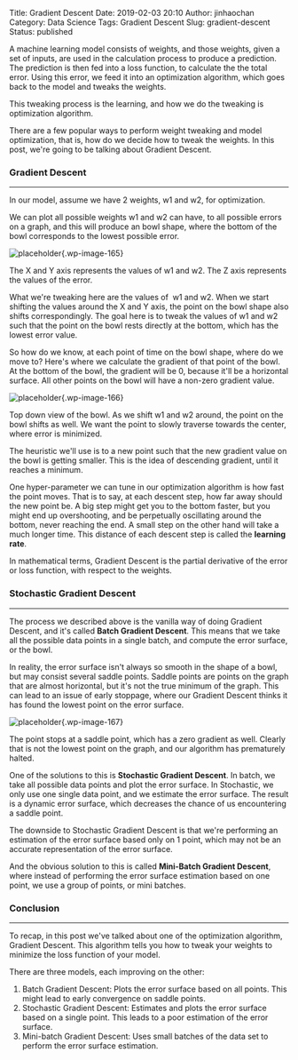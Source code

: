 Title: Gradient Descent
Date: 2019-02-03 20:10
Author: jinhaochan
Category: Data Science
Tags: Gradient Descent
Slug: gradient-descent
Status: published



A machine learning model consists of weights, and those weights, given a set of inputs, are used in the calculation process to produce a prediction. The prediction is then fed into a loss function, to calculate the the total error. Using this error, we feed it into an optimization algorithm, which goes back to the model and tweaks the weights.





This tweaking process is the learning, and how we do the tweaking is optimization algorithm.





There are a few popular ways to perform weight tweaking and model optimization, that is, how do we decide how to tweak the weights. In this post, we're going to be talking about Gradient Descent.



<!-- wp:heading {"level":3} -->

### Gradient Descent





------------------------------------------------------------------------






In our model, assume we have 2 weights, w1 and w2, for optimization.





We can plot all possible weights w1 and w2 can have, to all possible errors on a graph, and this will produce an bowl shape, where the bottom of the bowl corresponds to the lowest possible error.



<!-- wp:image {"id":165} -->


![placeholder]({attach}media/2018/11/gradient_descent_method.png){.wp-image-165}  

<figcaption>
The X and Y axis represents the values of w1 and w2.  
The Z axis represents the values of the error.

</figcaption>





What we're tweaking here are the values of  w1 and w2. When we start shifting the values around the X and Y axis, the point on the bowl shape also shifts correspondingly. The goal here is to tweak the values of w1 and w2 such that the point on the bowl rests directly at the bottom, which has the lowest error value.





So how do we know, at each point of time on the bowl shape, where do we move to? Here's where we calculate the gradient of that point of the bowl. At the bottom of the bowl, the gradient will be 0, because it'll be a horizontal surface. All other points on the bowl will have a non-zero gradient value.



<!-- wp:image {"id":166} -->


![placeholder]({attach}media/2018/11/512px-gradient_descent-svg.png){.wp-image-166}  

<figcaption>
Top down view of the bowl. As we shift w1 and w2 around, the point on the bowl shifts as well. We want the point to slowly traverse towards the center, where error is minimized.

</figcaption>





The heuristic we'll use is to a new point such that the new gradient value on the bowl is getting smaller. This is the idea of descending gradient, until it reaches a minimum.





One hyper-parameter we can tune in our optimization algorithm is how fast the point moves. That is to say, at each descent step, how far away should the new point be. A big step might get you to the bottom faster, but you might end up overshooting, and be perpetually oscillating around the bottom, never reaching the end. A small step on the other hand will take a much longer time. This distance of each descent step is called the **learning rate**.





In mathematical terms, Gradient Descent is the partial derivative of the error or loss function, with respect to the weights.



<!-- wp:heading {"level":3} -->

### Stochastic Gradient Descent





------------------------------------------------------------------------






The process we described above is the vanilla way of doing Gradient Descent, and it's called **Batch Gradient Descent**. This means that we take all the possible data points in a single batch, and compute the error surface, or the bowl.





In reality, the error surface isn't always so smooth in the shape of a bowl, but may consist several saddle points. Saddle points are points on the graph that are almost horizontal, but it's not the true minimum of the graph. This can lead to an issue of early stoppage, where our Gradient Descent thinks it has found the lowest point on the error surface.



<!-- wp:image {"id":167} -->


![placeholder]({attach}media/2018/11/saddle_point-svg.png){.wp-image-167}  

<figcaption>
The point stops at a saddle point, which has a zero gradient as well. Clearly that is not the lowest point on the graph, and our algorithm has prematurely halted.  

</figcaption>





One of the solutions to this is **Stochastic Gradient Descent**. In batch, we take all possible data points and plot the error surface. In Stochastic, we only use one single data point, and we estimate the error surface. The result is a dynamic error surface, which decreases the chance of us encountering a saddle point.





The downside to Stochastic Gradient Descent is that we're performing an estimation of the error surface based only on 1 point, which may not be an accurate representation of the error surface.





And the obvious solution to this is called **Mini-Batch Gradient Descent**, where instead of performing the error surface estimation based on one point, we use a group of points, or mini batches.



<!-- wp:heading {"level":3} -->

### Conclusion





------------------------------------------------------------------------






To recap, in this post we've talked about one of the optimization algorithm, Gradient Descent. This algorithm tells you how to tweak your weights to minimize the loss function of your model.





There are three models, each improving on the other:



<!-- wp:list {"ordered":true} -->

1.  Batch Gradient Descent: Plots the error surface based on all points. This might lead to early convergence on saddle points.
2.  Stochastic Gradient Descent: Estimates and plots the error surface based on a single point. This leads to a poor estimation of the error surface.
3.  Mini-batch Gradient Descent: Uses small batches of the data set to perform the error surface estimation.


